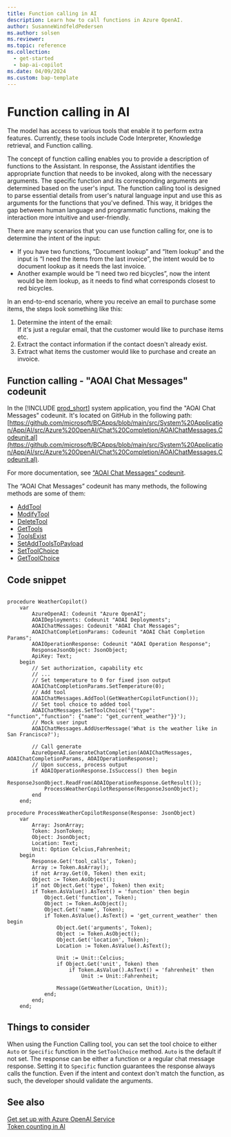 ```yaml
---
title: Function calling in AI
description: Learn how to call functions in Azure OpenAI.
author: SusanneWindfeldPedersen
ms.author: solsen
ms.reviewer: 
ms.topic: reference
ms.collection:
  - get-started
  - bap-ai-copilot
ms.date: 04/09/2024
ms.custom: bap-template 
---
```


# Function calling in AI

The model has access to various tools that enable it to perform extra features. Currently, these tools include Code Interpreter, Knowledge retrieval, and Function calling. 

The concept of function calling enables you to provide a description of functions to the Assistant. In response, the Assistant identifies the appropriate function that needs to be invoked, along with the necessary arguments. The specific function and its corresponding arguments are determined based on the user's input. The function calling tool is designed to parse essential details from user's natural language input and use this as arguments for the functions that you've defined. This way, it bridges the gap between human language and programmatic functions, making the interaction more intuitive and user-friendly.

There are many scenarios that you can use function calling for, one is to determine the intent of the input:

- If you have two functions, “Document lookup” and “Item lookup” and the input is “I need the items from the last invoice”, the intent would be to document lookup as it needs the last invoice.  
- Another example would be “I need two red bicycles”, now the intent would be item lookup, as it needs to find what corresponds closest to red bicycles. 

In an end-to-end scenario, where you receive an email to purchase some items, the steps look something like this: 

1. Determine the intent of the email:  
  If it's just a regular email, that the customer would like to purchase items etc.
2. Extract the contact information if the contact doesn't already exist.
3. Extract what items the customer would like to purchase and create an invoice.  

## Function calling - "AOAI Chat Messages" codeunit

In the [!INCLUDE [prod_short](includes/prod_short.md)] system application, you find the "AOAI Chat Messages" codeunit. It's located on GitHub in the following path: [https://github.com/microsoft/BCApps/blob/main/src/System%20Application/App/AI/src/Azure%20OpenAI/Chat%20Completion/AOAIChatMessages.Codeunit.al](https://github.com/microsoft/BCApps/blob/main/src/System%20Application/App/AI/src/Azure%20OpenAI/Chat%20Completion/AOAIChatMessages.Codeunit.al). 

For more documentation, see [“AOAI Chat Messages” codeunit](/dynamics365/business-central/application/system-application/codeunit/system.ai.aoai-chat-messages).

The “AOAI Chat Messages” codeunit has many methods, the following methods are some of them:

- [AddTool](/dynamics365/business-central/application/system-application/codeunit/system.ai.aoai-chat-messages#addtool)  
- [ModifyTool](/dynamics365/business-central/application/system-application/codeunit/system.ai.aoai-chat-messages#modifytool)  
- [DeleteTool](/dynamics365/business-central/application/system-application/codeunit/system.ai.aoai-chat-messages#deletetool)  
- [GetTools](/dynamics365/business-central/application/system-application/codeunit/system.ai.aoai-chat-messages#gettools)  
- [ToolsExist](/dynamics365/business-central/application/system-application/codeunit/system.ai.aoai-chat-messages#toolsexists)  
- [SetAddToolsToPayload](/dynamics365/business-central/application/system-application/codeunit/system.ai.aoai-chat-messages#setaddtoolstopayload)  
- [SetToolChoice](/dynamics365/business-central/application/system-application/codeunit/system.ai.aoai-chat-messages#settoolchoice)  
- [GetToolChoice](/dynamics365/business-central/application/system-application/codeunit/system.ai.aoai-chat-messages#gettoolchoice)  

## Code snippet

```al

procedure WeatherCopilot()
    var
        AzureOpenAI: Codeunit "Azure OpenAI";
        AOAIDeployments: Codeunit "AOAI Deployments";
        AOAIChatMessages: Codeunit "AOAI Chat Messages";
        AOAIChatCompletionParams: Codeunit "AOAI Chat Completion Params";
        AOAIOperationResponse: Codeunit "AOAI Operation Response";
        ResponseJsonObject: JsonObject;
        ApiKey: Text;
    begin
    	// Set authorization, capability etc
        // ...
        // Set temperature to 0 for fixed json output
        AOAIChatCompletionParams.SetTemperature(0);
        // Add tool
        AOAIChatMessages.AddTool(GetWeatherCopilotFunction());
        // Set tool choice to added tool
        AOAIChatMessages.SetToolChoice('{"type": "function","function": {"name": "get_current_weather"}}');
        // Mock user input
        AOAIChatMessages.AddUserMessage('What is the weather like in San Francisco?');

		// Call generate
        AzureOpenAI.GenerateChatCompletion(AOAIChatMessages, AOAIChatCompletionParams, AOAIOperationResponse);
        // Upon success, process output
        if AOAIOperationResponse.IsSuccess() then begin
            ResponseJsonObject.ReadFrom(AOAIOperationResponse.GetResult());
            ProcessWeatherCopilotResponse(ResponseJsonObject);
        end
    end;
```

```al
procedure ProcessWeatherCopilotResponse(Response: JsonObject)
    var
        Array: JsonArray;
        Token: JsonToken;
        Object: JsonObject;
        Location: Text;
        Unit: Option Celcius,Fahrenheit;
    begin
        Response.Get('tool_calls', Token);
        Array := Token.AsArray();
        if not Array.Get(0, Token) then exit;
        Object := Token.AsObject();
        if not Object.Get('type', Token) then exit;
        if Token.AsValue().AsText() = 'function' then begin
            Object.Get('function', Token);
            Object := Token.AsObject();
            Object.Get('name', Token);
            if Token.AsValue().AsText() = 'get_current_weather' then begin
                Object.Get('arguments', Token);
                Object := Token.AsObject();
                Object.Get('location', Token);
                Location := Token.AsValue().AsText();

                Unit := Unit::Celcius;
                if Object.Get('unit', Token) then
                    if Token.AsValue().AsText() = 'fahrenheit' then
                        Unit := Unit::Fahrenheit;

                Message(GetWeather(Location, Unit));
            end;
        end;
    end;

```
 
## Things to consider

When using the Function Calling tool, you can set the tool choice to either `Auto` or `Specific` function in the `SetToolChoice` method. `Auto` is the default if not set. The response can be either a function or a regular chat message response. Setting it to `Specific` function guarantees the response always calls the function. Even if the intent and context don't match the function, as such, the developer should validate the arguments.

## See also

[Get set up with Azure OpenAI Service](ai-dev-tools-get-started.md)  
[Token counting in AI](ai-system-app-token-counting.md)  